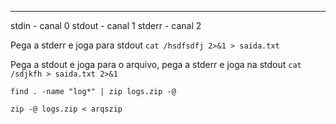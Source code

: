 ***
stdin - canal 0 
stdout - canal 1
stderr - canal 2

Pega a stderr e joga para stdout
`cat /hsdfsdfj 2>&1 > saida.txt`

Pega a stdout e joga para o arquivo, pega a stderr e joga na stdout
`cat /sdjkfh > saida.txt 2>&1`

`find . -name "log*" | zip logs.zip -@`

`zip -@ logs.zip < arqszip`
